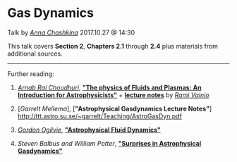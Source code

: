 # Gas Dynamics

Talk by [*Anna Chashkina*](https://github.com/annachashkina) 2017.10.27 @ 14:30

This talk covers **Section 2**, **Chapters 2.1** through **2.4** plus materials from additional sources.

---

Further reading:

1. [*Arnab Rai Choudhuri*](http://www.physics.iisc.ernet.in/~arnab/), [**"The physics of Fluids and Plasmas: An Introduction for Astrophysicists"**](https://www.amazon.co.uk/Physics-Fluids-Plasmas-Introduction-Astrophysicists/dp/0521555434/) + [**lecture notes**](https://nettiopsu.utu.fi/opas/opetusohjelma/marjapuuro.htm?id=8776) by [*Rami Vainio*](https://users.utu.fi/ravainio/)

2. [*Garrelt Mellema*], [**"Astrophysical Gasdynamics Lecture Notes"**] http://ttt.astro.su.se/~garrelt/Teaching/AstroGasDyn.pdf

3. [*Gordon Ogilvie*](http://www.damtp.cam.ac.uk/user/gio10/), [**"Astrophysical Fluid Dynamics"**](https://arxiv.org/pdf/1604.03835.pdf)

4. *Steven Balbus and William Potter*, [**"Surprises in Astrophysical Gasdynamics"**](https://arxiv.org/pdf/1603.06489.pdf)
